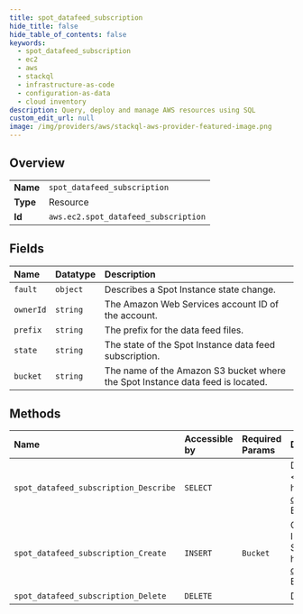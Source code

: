 ```yaml
---
title: spot_datafeed_subscription
hide_title: false
hide_table_of_contents: false
keywords:
  - spot_datafeed_subscription
  - ec2
  - aws    
  - stackql
  - infrastructure-as-code
  - configuration-as-data
  - cloud inventory
description: Query, deploy and manage AWS resources using SQL
custom_edit_url: null
image: /img/providers/aws/stackql-aws-provider-featured-image.png
---
```

  
    

## Overview
<table><tbody>
<tr><td><b>Name</b></td><td><code>spot_datafeed_subscription</code></td></tr>
<tr><td><b>Type</b></td><td>Resource</td></tr>
<tr><td><b>Id</b></td><td><code>aws.ec2.spot_datafeed_subscription</code></td></tr>
</tbody></table>

## Fields
| Name | Datatype | Description |
|:-----|:---------|:------------|
| `fault` | `object` | Describes a Spot Instance state change. |
| `ownerId` | `string` | The Amazon Web Services account ID of the account. |
| `prefix` | `string` | The prefix for the data feed files. |
| `state` | `string` | The state of the Spot Instance data feed subscription. |
| `bucket` | `string` | The name of the Amazon S3 bucket where the Spot Instance data feed is located. |
## Methods
| Name | Accessible by | Required Params | Description |
|:-----|:--------------|:----------------|:------------|
| `spot_datafeed_subscription_Describe` | `SELECT` |  | Describes the data feed for Spot Instances. For more information, see &lt;a href="https://docs.aws.amazon.com/AWSEC2/latest/UserGuide/spot-data-feeds.html"&gt;Spot Instance data feed&lt;/a&gt; in the &lt;i&gt;Amazon EC2 User Guide for Linux Instances&lt;/i&gt;. |
| `spot_datafeed_subscription_Create` | `INSERT` | `Bucket` | Creates a data feed for Spot Instances, enabling you to view Spot Instance usage logs. You can create one data feed per Amazon Web Services account. For more information, see &lt;a href="https://docs.aws.amazon.com/AWSEC2/latest/UserGuide/spot-data-feeds.html"&gt;Spot Instance data feed&lt;/a&gt; in the &lt;i&gt;Amazon EC2 User Guide for Linux Instances&lt;/i&gt;. |
| `spot_datafeed_subscription_Delete` | `DELETE` |  | Deletes the data feed for Spot Instances. |
